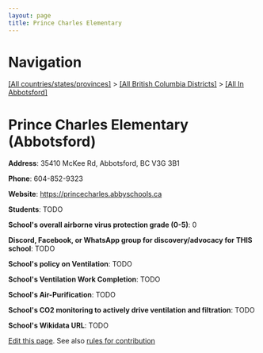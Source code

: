 ```yaml
---
layout: page
title: Prince Charles Elementary
---
```

# Navigation

[[All countries/states/provinces]](../../..) > [[All British Columbia Districts]](../..) > [[All In Abbotsford]](..)

# Prince Charles Elementary (Abbotsford)

**Address**: 35410 McKee Rd, Abbotsford, BC V3G 3B1

**Phone**: 604-852-9323

**Website**: <https://princecharles.abbyschools.ca>

**Students**: TODO

**School's overall airborne virus protection grade (0-5)**: 0

**Discord, Facebook, or WhatsApp group for discovery/advocacy for THIS school**: TODO

**School's policy on Ventilation**: TODO

**School's Ventilation Work Completion**: TODO

**School's Air-Purification**: TODO

**School's CO2 monitoring to actively drive ventilation and filtration**: TODO

**School's Wikidata URL**: TODO


[Edit this page](https://github.com/ventilate-schools/BC/edit/main/./Abbotsford/Prince_Charles_Elementary.md). See also [rules for contribution](../../../contribution-rules/)